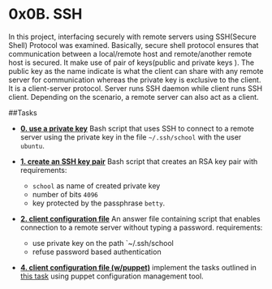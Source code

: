 # 0x0B. SSH
In this project, interfacing securely with remote servers using SSH(Secure Shell) Protocol was examined.
Basically, secure shell protocol ensures that communication between a local/remote host and remote/another remote host is secured. It make use of pair of keys(public and private keys ).
The public key as the name indicate is what the client can share with any remote server for communication whereas the private key is exclusive to the client. It is a client-server protocol.
Server runs SSH daemon while client runs SSH client. Depending on the scenario, a remote server can also act as a client.

##Tasks

* **[ 0. use a private key](./0-use_a_private_key)**
Bash script that uses SSH to connect to a remote server using the private key in the file `~/.ssh/school` with the user `ubuntu`.

* **[ 1. create an SSH key pair](./1-create_ssh_key_pair)**
Bash script that creates an RSA key pair with requirements:
	* `school` as name of created private key
	* number of bits `4096`
	* key protected by the passphrase `betty`.
	
* **[ 2. client configuration file](./2-ssh_config)**
An answer file containing script that enables connection to a remote server without typing a password.
requirements:
	* use private key on the path `~/.ssh/school
	* refuse password based authentication

* **[ 4. client configuration file (w/puppet)](./100-puppet_ssh_config.pp)**
implement the tasks outlined in [this task](./2-ssh_config) using puppet configuration management tool.
